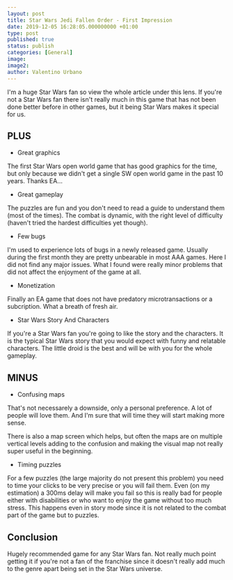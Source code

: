 ```yaml
---
layout: post
title: Star Wars Jedi Fallen Order - First Impression
date: 2019-12-05 16:28:05.000000000 +01:00
type: post
published: true
status: publish
categories: [General]
image:
image2:
author: Valentino Urbano
---
```


I'm a huge Star Wars fan so view the whole article under this lens. If you're not a Star Wars fan there isn't really much in this game that has not been done better before in other games, but it being Star Wars makes it special for us.

## PLUS

- Great graphics

The first Star Wars open world game that has good graphics for the time, but only because we didn't get a single SW open world game in the past 10 years. Thanks EA...

- Great gameplay

The puzzles are fun and you don't need to read a guide to understand them (most of the times). The combat is dynamic, with the right level of difficulty (haven't tried the hardest difficulties yet though).

- Few bugs

I'm used to experience lots of bugs in a newly released game. Usually during the first month they are pretty unbearable in most AAA games. Here I did not find any major issues. What I found were really minor problems that did not affect the enjoyment of the game at all.

- Monetization

Finally an EA game that does not have predatory microtransactions or a subcription. What a breath of fresh air.

- Star Wars Story And Characters

If you're a Star Wars fan you're going to like the story and the characters. It is the typical Star Wars story that you would expect with funny and relatable characters. The little droid is the best and will be with you for the whole gameplay. 

## MINUS

- Confusing maps

That's not necessarely a downside, only a personal preference. A lot of people will love them. And I'm sure that will time they will start making more sense.

There is also a map screen which helps, but often the maps are on multiple vertical levels adding to the confusion and making the visual map not really super useful in the beginning.

- Timing puzzles

For a few puzzles (the large majority do not present this problem) you need to time your clicks to be very precise or you will fail them. Even (on my estimation) a 300ms delay will make you fail so this is really bad for people either with disabilities or who want to enjoy the game without too much stress. This happens even in story mode since it is not related to the combat part of the game but to puzzles.

## Conclusion

Hugely recommended game for any Star Wars fan. Not really much point getting it if you're not a fan of the franchise since it doesn't really add much to the genre apart being set in the Star Wars universe.

